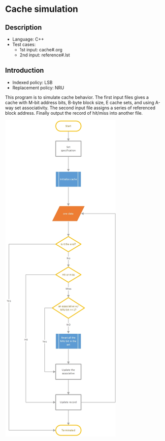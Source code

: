 # Cache simulation
## Description
- Language: C++
- Test cases:
    - 1st input: cache#.org
    - 2nd input: reference#.lst
## Introduction
- Indexed policy: LSB
- Replacement policy: NRU

This program is to simulate cache behavior. The first input files gives a cache with M-bit address bits, B-byte block size, E cache sets, and using
A-way set associativity. The second input file assigns a series of referenced block address. Finally output the record of hit/miss into another file.

![flow chart](https://github.com/hfejdyfmk/CacheSimulation/blob/main/flowChart.jpg)
